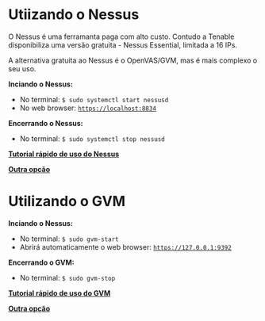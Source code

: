 # Utiizando o Nessus

O Nessus é uma ferramanta paga com alto custo. Contudo a Tenable disponibiliza uma versão gratuita - Nessus Essential, limitada a 16 IPs.

A alternativa gratuita ao Nessus é o OpenVAS/GVM, mas é mais complexo o seu uso.

**Inciando o Nessus:**
- No terminal: `$ sudo systemctl start nessusd`
- No web browser: [`https://localhost:8834`](https://localhost:8834)

**Encerrando o Nessus:**
- No terminal: `$ sudo systemctl stop nessusd`

[**Tutorial rápido de uso do Nessus**](https://www.youtube.com/watch?v=5bK1HFL-u-g)

[**Outra opção**](https://www.youtube.com/watch?v=a1rcJFTrbRM)

# Utilizando o GVM

**Inciando o Nessus:**
- No terminal: `$ sudo gvm-start`
- Abrirá automaticamente o web browser: [`https://127.0.0.1:9392`](https://127.0.0.1:9392)

**Encerrando o GVM:**
- No terminal: `$ sudo gvm-stop`

[**Tutorial rápido de uso do GVM**](https://www.youtube.com/watch?v=LGh2SetiKaY)

[**Outra opção**](https://www.youtube.com/watch?v=PN5SPuSirm8)

